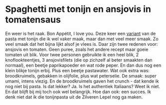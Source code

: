 # Spaghetti met tonijn en ansjovis in tomatensaus
En weer is het raak. Bon Appétit, I love you.  Deze keer een [variant][1] van de pasta met tonijn die ik wel vaker maak, maar dan met veel meer smaak. Zo veel smaak dat het bijna lijkt alsof je vlees is. Daar zijn twee redenen voor: ansjovis en tomaten. Geen puree, zoals het andere recept maar goeie tomaten uit blik. Voor twee personen gebruikte ik een heel blik, 2 knoflookteentjes, 3 ansjovisfilets (die op zichzelf al beter smaakten dan normaal), een beetje paprikapoeder en wat rode peper. En dan dus nog een klein blikje tonijn erbij. Plus een beetje pastawater. Wat ook extra was: broodkruimels, gebakken in olijfolie, plus wat peterselie.
De smaak: super umami, intens vlezig. En de broodkruimels gaven het crunch - dat kende ik nog niet bij pasta. Is dat lekker? Ja. Is het authentiek Italiaans? Weet ik niet. En dat blijft bij mij toch ook wel belangrijk. Hoe dan ook: een succes. Ik denk niet dat ik die tonijnpasta uit de Zilveren Lepel nog ga maken.

[1]:	https://www.bonappetit.com/recipe/linguine-with-anchovies-and-tuna?utm_source=nl&utm_brand=ba&utm_mailing=BA_ROTD_010820&utm_campaign=aud-dev&utm_medium=email&bxid=5d67de21639ec822714e773b&cndid=58257230&esrc=bounceX&utm_term=BA_Recipe_Of_The_Day